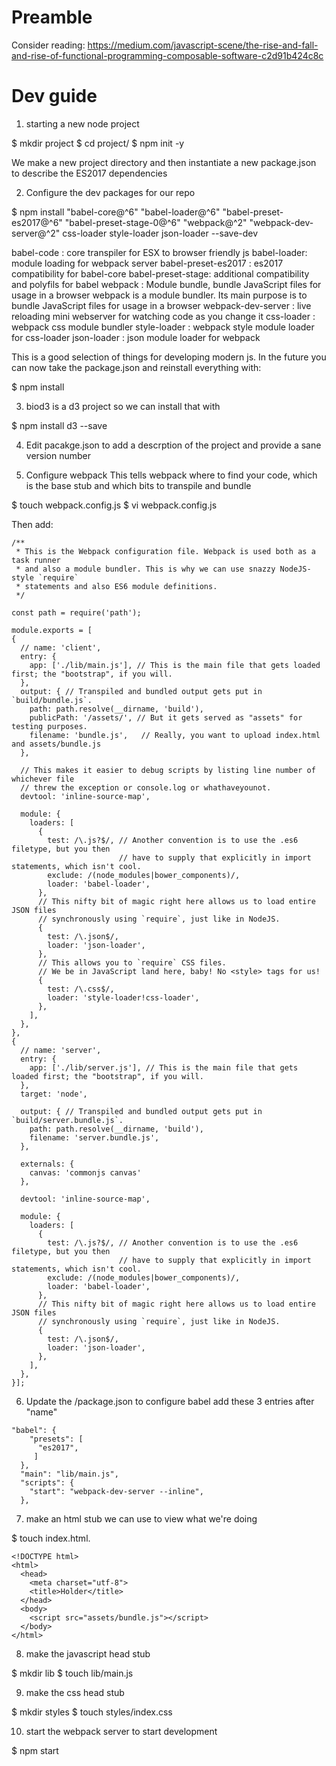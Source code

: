 # Preamble
Consider reading:
https://medium.com/javascript-scene/the-rise-and-fall-and-rise-of-functional-programming-composable-software-c2d91b424c8c

# Dev guide

1. starting a new node project

$ mkdir project
$ cd project/
$ npm init -y

We make a new project directory and then instantiate a new package.json to
describe the ES2017 dependencies

2. Configure the dev packages for our repo

$ npm install "babel-core@^6" "babel-loader@^6" "babel-preset-es2017@^6" "babel-preset-stage-0@^6" "webpack@^2" "webpack-dev-server@^2" css-loader style-loader json-loader --save-dev

babel-code : core transpiler for ESX to browser friendly js
babel-loader: module loading for webpack server
babel-preset-es2017 : es2017 compatibility for babel-core
babel-preset-stage: additional compatibility and polyfils for babel
webpack : Module bundle, bundle JavaScript files for usage in a browser
webpack is a module bundler. Its main purpose is to bundle JavaScript files for usage in a browser
webpack-dev-server : live reloading mini webserver for watching code as you change it
css-loader : webpack css module bundler
style-loader : webpack style module loader for css-loader
json-loader : json module loader for webpack

This is a good selection of things for developing modern js. In the future you can now
take the package.json and reinstall everything with:

$ npm install

3. biod3 is a d3 project so we can install that with

$ npm install d3 --save

4. Edit pacakge.json to add a descrption of the project and provide a sane
version number

5. Configure webpack
This tells webpack where to find your code, which is the base stub and which
bits to transpile and bundle

$ touch webpack.config.js
$ vi webpack.config.js

Then add:
```
/**
 * This is the Webpack configuration file. Webpack is used both as a task runner
 * and also a module bundler. This is why we can use snazzy NodeJS-style `require`
 * statements and also ES6 module definitions.
 */

const path = require('path');

module.exports = [
{
  // name: 'client',
  entry: {
    app: ['./lib/main.js'], // This is the main file that gets loaded first; the "bootstrap", if you will.
  },
  output: { // Transpiled and bundled output gets put in `build/bundle.js`.
    path: path.resolve(__dirname, 'build'),
    publicPath: '/assets/', // But it gets served as "assets" for testing purposes.
    filename: 'bundle.js',   // Really, you want to upload index.html and assets/bundle.js
  },

  // This makes it easier to debug scripts by listing line number of whichever file
  // threw the exception or console.log or whathaveyounot.
  devtool: 'inline-source-map',

  module: {
    loaders: [
      {
        test: /\.js?$/, // Another convention is to use the .es6 filetype, but you then
                        // have to supply that explicitly in import statements, which isn't cool.
        exclude: /(node_modules|bower_components)/,
        loader: 'babel-loader',
      },
      // This nifty bit of magic right here allows us to load entire JSON files
      // synchronously using `require`, just like in NodeJS.
      {
        test: /\.json$/,
        loader: 'json-loader',
      },
      // This allows you to `require` CSS files.
      // We be in JavaScript land here, baby! No <style> tags for us!
      {
        test: /\.css$/,
        loader: 'style-loader!css-loader',
      },
    ],
  },
},
{
  // name: 'server',
  entry: {
    app: ['./lib/server.js'], // This is the main file that gets loaded first; the "bootstrap", if you will.
  },
  target: 'node',

  output: { // Transpiled and bundled output gets put in `build/server.bundle.js`.
    path: path.resolve(__dirname, 'build'),
    filename: 'server.bundle.js',
  },

  externals: {
    canvas: 'commonjs canvas'
  },

  devtool: 'inline-source-map',

  module: {
    loaders: [
      {
        test: /\.js?$/, // Another convention is to use the .es6 filetype, but you then
                        // have to supply that explicitly in import statements, which isn't cool.
        exclude: /(node_modules|bower_components)/,
        loader: 'babel-loader',
      },
      // This nifty bit of magic right here allows us to load entire JSON files
      // synchronously using `require`, just like in NodeJS.
      {
        test: /\.json$/,
        loader: 'json-loader',
      },
    ],
  },
}];
```

6. Update the  /package.json to configure babel add these 3 entries after "name"
```
"babel": {
    "presets": [
      "es2017",
     ]
  },
  "main": "lib/main.js",
  "scripts": {
    "start": "webpack-dev-server --inline",
  },
```

7. make an html stub we can use to view what we're doing

$ touch index.html.

```
<!DOCTYPE html>
<html>
  <head>
    <meta charset="utf-8">
    <title>Holder</title>
  </head>
  <body>
    <script src="assets/bundle.js"></script>
  </body>
</html>

```

8. make the javascript head stub

$ mkdir lib
$ touch lib/main.js

9. make the css head stub

$ mkdir styles
$ touch styles/index.css

10. start the webpack server to start development

$ npm start
